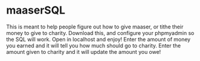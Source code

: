 # maaserSQL

This is meant to help people figure out how to give maaser, or tithe their money to give to charity. 
Download this, and configure your phpmyadmin so the SQL will work. Open in localhost and enjoy!
Enter the amount of money you earned and it will tell you how much should go to charity. 
Enter the amount given to charity and it will update the amount you owe!
